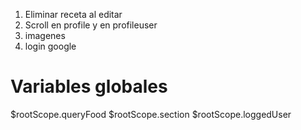 1. Eliminar receta al editar
2. Scroll en profile y en profileuser
3. imagenes
4. login google

# Variables globales
$rootScope.queryFood
$rootScope.section
$rootScope.loggedUser